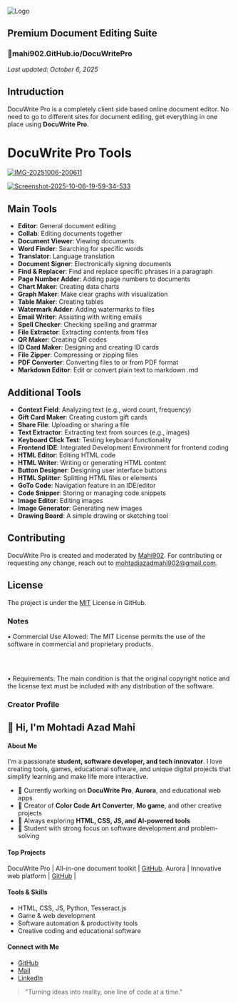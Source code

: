 
![Logo](https://i.ibb.co.com/svPG5YGf/unnamed.png)

## Premium Document Editing Suite



### 🔹mahi902.GitHub.io/DocuWritePro
_Last updated: October 6, 2025_

## Intruduction

DocuWrite Pro is a completely client side based online document editor. No need to go to different sites for document editing, get everything in one place using **DocuWrite Pro**.

# DocuWrite Pro Tools

[![IMG-20251006-200611](https://i.ibb.co/RTdS7Dkt/IMG-20251006-200611.jpg)](https://ibb.co.com/23H65k1R)

[![Screenshot-2025-10-06-19-59-34-533](https://i.ibb.co/C3DVkdRv/Screenshot-2025-10-06-19-59-34-533-com-android-chrome-edit.jpg)](https://ibb.co.com/v6RL750m)

## Main Tools
- **Editor**: General document editing
- **Collab**: Editing documents together
- **Document Viewer**: Viewing documents
- **Word Finder**: Searching for specific words
- **Translator**: Language translation
- **Document Signer**: Electronically signing documents
- **Find & Replacer**: Find and replace specific phrases in a paragraph
- **Page Number Adder**: Adding page numbers to documents
- **Chart Maker**: Creating data charts
- **Graph Maker**: Make clear graphs with visualization
- **Table Maker**: Creating tables
- **Watermark Adder**: Adding watermarks to files
- **Email Writer**: Assisting with writing emails
- **Spell Checker**: Checking spelling and grammar
- **File Extractor**: Extracting contents from files
- **QR Maker**: Creating QR codes
- **ID Card Maker**: Designing and creating ID cards
- **File Zipper**: Compressing or zipping files
- **PDF Converter**: Converting files to or from PDF format
- **Markdown Editor**: Edit or convert plain text to markdown .md

## Additional Tools
- **Context Field**: Analyzing text (e.g., word count, frequency)
- **Gift Card Maker**: Creating custom gift cards
- **Share File**: Uploading or sharing a file
- **Text Extractor**: Extracting text from sources (e.g., images)
- **Keyboard Click Test**: Testing keyboard functionality
- **Frontend IDE**: Integrated Development Environment for frontend coding
- **HTML Editor**: Editing HTML code
- **HTML Writer**: Writing or generating HTML content
- **Button Designer**: Designing user interface buttons
- **HTML Splitter**: Splitting HTML files or elements
- **GoTo Code**: Navigation feature in an IDE/editor
- **Code Snipper**: Storing or managing code snippets
- **Image Editor**: Editing images
- **Image Generator**: Generating new images
- **Drawing Board**: A simple drawing or sketching tool


## Contributing

DocuWrite Pro is created and moderated by [Mahi902](https://github.com/Mahi902/). For contributing or requesting any change, reach out to mohtadiazadmahi902@gmail.com. 


## License

The project is under the [MIT](https://choosealicense.com/licenses/mit/) License in GitHub. 

### Notes
• Commercial Use Allowed: The MIT License permits the use of the software in commercial and proprietary products.
##### ‎  
• Requirements: The main condition is that the original copyright notice and the license text must be included with any distribution of the software.



### Creator Profile 
## 👋 Hi, I'm Mohtadi Azad Mahi

#### About Me
I'm a passionate **student, software developer, and tech innovator**. I love creating tools, games, educational software, and unique digital projects that simplify learning and make life more interactive.  

- 🔹 Currently working on **DocuWrite Pro**, **Aurora**, and educational web apps  
- 🔹 Creator of **Color Code Art Converter**, **Mo game**, and other creative projects  
- 🔹 Always exploring **HTML, CSS, JS, and AI-powered tools**  
- 🔹 Student with strong focus on software development and problem-solving  

####  Top Projects
DocuWrite Pro | All-in-one document toolkit | [GitHub](https://github.com/Mahi902/DocuWritePro). Aurora | Innovative web platform | [GitHub](https://github.com/Mahi902/Aurora) |


#### Tools & Skills
- HTML, CSS, JS, Python, Tesseract.js  
- Game & web development  
- Software automation & productivity tools  
- Creative coding and educational software  

####  Connect with Me
- [GitHub](https://github.com/Mahi902)  
- [Mail](mohtadiazadmahi902@gmail.com)  
- [LinkedIn](https://lnkd.in/gedVbbKP)  

> "Turning ideas into reality, one line of code at a time."  
